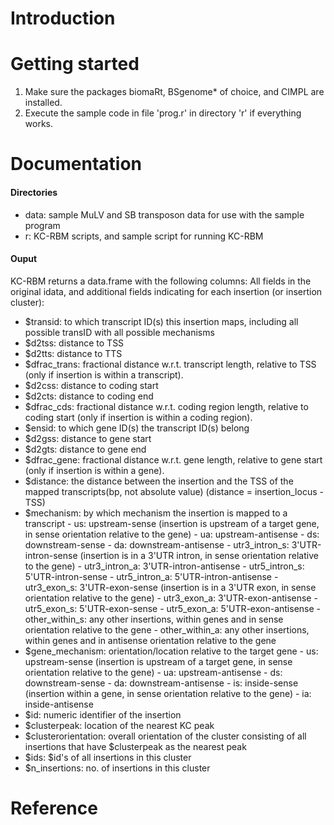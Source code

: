 # Introduction

# Getting started
1. Make sure the packages biomaRt, BSgenome* of choice, and CIMPL are installed.
2. Execute the sample code in file 'prog.r' in directory 'r' if everything works.

# Documentation
#### Directories
 - data: sample MuLV and SB transposon data for use with the sample program
 - r: KC-RBM scripts, and sample script for running KC-RBM

#### Ouput
KC-RBM returns a data.frame with the following columns:
All fields in the original idata, and additional fields indicating for each insertion (or insertion cluster):
- $transid: to which transcript ID(s) this insertion maps, including all possible transID with all possible mechanisms
- $d2tss: distance to TSS
- $d2tts: distance to TTS
- $dfrac_trans: fractional distance w.r.t. transcript length, relative to TSS (only if insertion is within a transcript).
- $d2css: distance to coding start
- $d2cts: distance to coding end
- $dfrac_cds: fractional distance w.r.t. coding region length, relative to coding start (only if insertion is within a coding region).
- $ensid: to which gene ID(s) the transcript ID(s) belong
- $d2gss: distance to gene start
- $d2gts: distance to gene end
- $dfrac_gene: fractional distance w.r.t. gene length, relative to gene start (only if insertion is within a gene).
- $distance: the distance between the insertion and the TSS of the mapped transcripts(bp, not absolute value) (distance = insertion_locus - TSS)
- $mechanism: by which mechanism the insertion is mapped to a transcript
        - us: upstream-sense (insertion is upstream of a target gene, in sense orientation relative to the gene)
		- ua: upstream-antisense
		- ds: downstream-sense
		- da: downstream-antisense
		- utr3_intron_s: 3'UTR-intron-sense (insertion is in a 3'UTR intron, in sense orientation relative to the gene)
		- utr3_intron_a: 3'UTR-intron-antisense
		- utr5_intron_s: 5'UTR-intron-sense
		- utr5_intron_a: 5'UTR-intron-antisense
		- utr3_exon_s: 3'UTR-exon-sense (insertion is in a 3'UTR exon, in sense orientation relative to the gene)
		- utr3_exon_a: 3'UTR-exon-antisense
		- utr5_exon_s: 5'UTR-exon-sense
		- utr5_exon_a: 5'UTR-exon-antisense
		- other_within_s: any other insertions, within genes and in sense orientation relative to the gene
		- other_within_a: any other insertions, within genes and in antisense orientation relative to the gene
- $gene_mechanism: orientation/location relative to the target gene
		- us: upstream-sense (insertion is upstream of a target gene, in sense orientation relative to the gene)
		- ua: upstream-antisense
		- ds: downstream-sense
		- da: downstream-antisense
		- is: inside-sense (insertion within a gene, in sense orientation relative to the gene)
		- ia: inside-antisense
- $id: numeric identifier of the insertion
- $clusterpeak: location of the nearest KC peak
- $clusterorientation: overall orientation of the cluster consisting of all insertions that have $clusterpeak as the nearest peak
- $ids: $id's of all insertions in this cluster
- $n_insertions: no. of insertions in this cluster

# Reference
